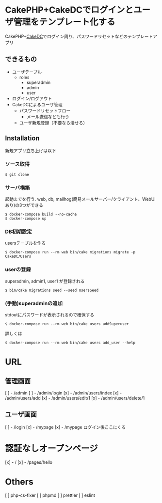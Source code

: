 # CakePHP+CakeDCでログインとユーザ管理をテンプレート化する

CakePHP+[CakeDC](https://github.com/CakeDC/users/)でログイン周り、パスワードリセットなどのテンプレートアプリ

## できるもの
- ユーザテーブル
  - roles
    - superadmin
    - admin
    - user
- ログイン/ログアウト
- CakeDCによるユーザ管理
  - パスワードリセットフロー
    - メール送信なども行う
  - ユーザ新規登録（不要なら潰せる）

## Installation

新規アプリ立ち上げは以下

### ソース取得
```
$ git clone
```

### サーバ構築
起動までを行う.
web, db, mailhog(簡易メールサーバー/クライアント、WebUIあり)の3つができる
```
$ docker-compose build --no-cache
$ docker-compose up
```

### DB初期設定
usersテーブルを作る
```
$ docker-compose run --rm web bin/cake migrations migrate -p CakeDC/Users
```

### userの登録
superadmin, admin1, user1 が登録される
```
$ bin/cake migrations seed --seed UsersSeed
```
### (手動)superadminの追加
stdoutにパスワードが表示されるので確保する
```
$ docker-compose run --rm web bin/cake users addSuperuser
```

詳しくは
```
$ docker-compose run --rm web bin/cake users add_user --help
```

# URL

## 管理画面
[ ] - /admin
[ ] - /admin/login
[x] - /admin/users/index
[x] - /admin/users/add
[x] - /admin/users/edit/1
[x] - /admin/users/delete/1

## ユーザ画面
[ ] - /login
  [x] - /mypage
  [x] - /mypage ログイン後ここにくる


# 認証なしオープンページ
[x] - /
[x] - /pages/hello


# Others
[ ] php-cs-fixer
[ ] phpmd
[ ] prettier
[ ] eslint
